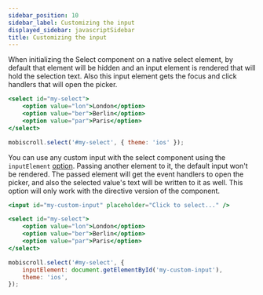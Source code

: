 ```yaml
---
sidebar_position: 10
sidebar_label: Customizing the input
displayed_sidebar: javascriptSidebar
title: Customizing the input
---
```


When initializing the Select component on a native select element, by default that element will be hidden and an input element is rendered that will hold the selection text. Also this input element gets the focus and click handlers that will open the picker.

```jsx
<select id="my-select">
    <option value="lon">London</option>
    <option value="ber">Berlin</option>
    <option value="par">Paris</option>
</select>
```

```jsx
mobiscroll.select('#my-select', { theme: 'ios' });
```

You can use any custom input with the select component using the `inputElement` [option](/javascript/select/api#opt-inputElement). Passing another element to it, the default input won't be rendered. The passed element will get the event handlers to open the picker, and also the selected value's text will be written to it as well. This option will only work with the directive version of the component.

```jsx
<input id="my-custom-input" placeholder="Click to select..." />

<select id="my-select">
    <option value="lon">London</option>
    <option value="ber">Berlin</option>
    <option value="par">Paris</option>
</select>
```

```jsx
mobiscroll.select('#my-select', {
    inputElement: document.getElementById('my-custom-input'),
    theme: 'ios',
});
```